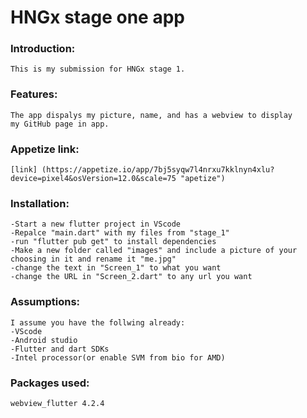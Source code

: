 # HNGx stage one app

### Introduction:
	This is my submission for HNGx stage 1.

### Features:
	The app dispalys my picture, name, and has a webview to display
	my GitHub page in app.

### Appetize link:

	[link] (https://appetize.io/app/7bj5syqw7l4nrxu7kklnyn4xlu?device=pixel4&osVersion=12.0&scale=75 "apetize")

### Installation:

	-Start a new flutter project in VScode
	-Repalce "main.dart" with my files from "stage_1"
	-run "flutter pub get" to install dependencies
	-Make a new folder called "images" and include a picture of your
	choosing in it and rename it "me.jpg"
	-change the text in "Screen_1" to what you want
	-change the URL in "Screen_2.dart" to any url you want

### Assumptions:

	I assume you have the follwing already:
	-VScode
	-Android studio
	-Flutter and dart SDKs
	-Intel processor(or enable SVM from bio for AMD)
	
### Packages used:

	webview_flutter 4.2.4